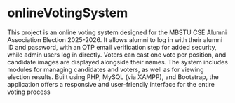 # onlineVotingSystem
This project is an online voting system designed for the MBSTU CSE Alumni Association Election 2025-2026. It allows alumni to log in with their alumni ID and password, with an OTP email verification step for added security, while admin users log in directly. Voters can cast one vote per position, and candidate images are displayed alongside their names. The system includes modules for managing candidates and voters, as well as for viewing election results. Built using PHP, MySQL (via XAMPP), and Bootstrap, the application offers a responsive and user-friendly interface for the entire voting process

